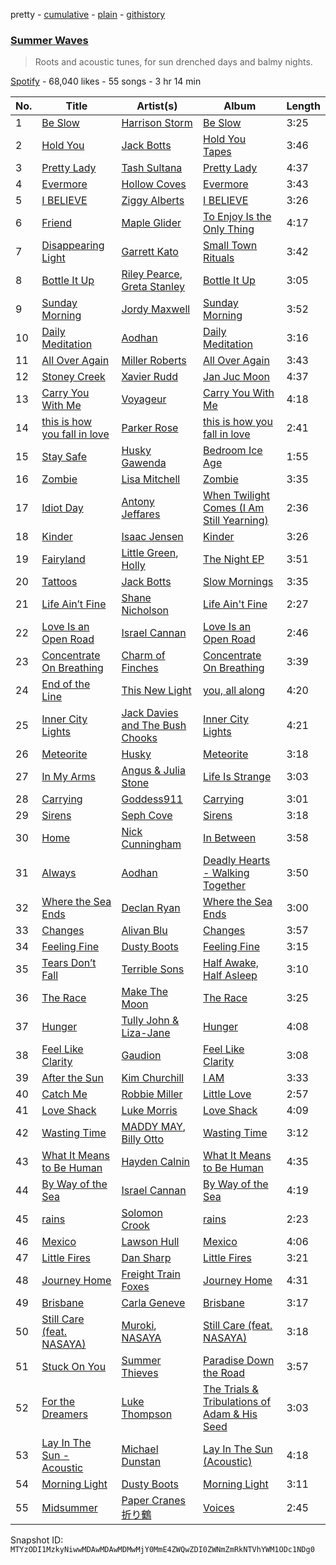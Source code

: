 pretty - [cumulative](/playlists/cumulative/37i9dQZF1DXcI8jhSl9B0G.md) - [plain](/playlists/plain/37i9dQZF1DXcI8jhSl9B0G) - [githistory](https://github.githistory.xyz/mackorone/spotify-playlist-archive/blob/main/playlists/plain/37i9dQZF1DXcI8jhSl9B0G)

### [Summer Waves](https://open.spotify.com/playlist/37i9dQZF1DXcI8jhSl9B0G)

> Roots and acoustic tunes, for sun drenched days and balmy nights.

[Spotify](https://open.spotify.com/user/spotify) - 68,040 likes - 55 songs - 3 hr 14 min

| No. | Title | Artist(s) | Album | Length |
|---|---|---|---|---|
| 1 | [Be Slow](https://open.spotify.com/track/3j2SaDGyzZhiifh5g5tmNw) | [Harrison Storm](https://open.spotify.com/artist/5Ld19xtpAR80G2boTcHaVx) | [Be Slow](https://open.spotify.com/album/2dUqjfW3uN8obZ6i1XnHCZ) | 3:25 |
| 2 | [Hold You](https://open.spotify.com/track/7E0RRIV0kb6ijUFaoKzfSf) | [Jack Botts](https://open.spotify.com/artist/4VeyhwBUfsaWMkQ2Ld8QNl) | [Hold You Tapes](https://open.spotify.com/album/2l2ksIRybv0BveIAdmFaJQ) | 3:46 |
| 3 | [Pretty Lady](https://open.spotify.com/track/4o21k4S4YoueaUfiKkImea) | [Tash Sultana](https://open.spotify.com/artist/6zVFRTB0Y1whWyH7ZNmywf) | [Pretty Lady](https://open.spotify.com/album/6GvxhHWo3EyQLW94ftqtoz) | 4:37 |
| 4 | [Evermore](https://open.spotify.com/track/7LdUTzOChvJJbJPZNhJj5X) | [Hollow Coves](https://open.spotify.com/artist/7IAFAOtc9kTYNTizhLSWM6) | [Evermore](https://open.spotify.com/album/2Dr7n8XvcU65WuYaFZ9mmy) | 3:43 |
| 5 | [I BELIEVE](https://open.spotify.com/track/2Xqrj5tSNMmAlW2r8m6cUZ) | [Ziggy Alberts](https://open.spotify.com/artist/6tuPdaFPIytg3l2f51L7Hw) | [I BELIEVE](https://open.spotify.com/album/1MN1yM90jYm2DGrcwxTRlg) | 3:26 |
| 6 | [Friend](https://open.spotify.com/track/58IgTQTvqjMWLiVxkNVZxe) | [Maple Glider](https://open.spotify.com/artist/1Y3IqLN3JkfppIbJG2IWHk) | [To Enjoy Is the Only Thing](https://open.spotify.com/album/4cVX6h32CrAhowx4WGHb6E) | 4:17 |
| 7 | [Disappearing Light](https://open.spotify.com/track/2Gxsh6YOXHo6VMgllzoxYr) | [Garrett Kato](https://open.spotify.com/artist/4S3VOqqGguEZu3vbJMig4t) | [Small Town Rituals](https://open.spotify.com/album/7x5t8sO3oN9lkDDbOPLWGh) | 3:42 |
| 8 | [Bottle It Up](https://open.spotify.com/track/6Kevag30eZxaL3MBo6dIdL) | [Riley Pearce](https://open.spotify.com/artist/0A3HlWZGV8WrCcqxKM2neg), [Greta Stanley](https://open.spotify.com/artist/3lkwqHO5vO9jUlmJd0N5aC) | [Bottle It Up](https://open.spotify.com/album/6KyRKYNzETURqiupPRygbg) | 3:05 |
| 9 | [Sunday Morning](https://open.spotify.com/track/6EjxCRX9oiCDhxaSl0KcTl) | [Jordy Maxwell](https://open.spotify.com/artist/32adQJGzuFZNh9fBQXhisb) | [Sunday Morning](https://open.spotify.com/album/6blpw51RAg5g4h6Ykn2N9L) | 3:52 |
| 10 | [Daily Meditation](https://open.spotify.com/track/4wGmgCIQk4jBfbDXvH4LNE) | [Aodhan](https://open.spotify.com/artist/3rlMJg2MzNFDMUoupg8EPB) | [Daily Meditation](https://open.spotify.com/album/3ZFPHrwqnnOEgUU1JlqVha) | 3:16 |
| 11 | [All Over Again](https://open.spotify.com/track/5Em45mUmCF0n4Q6faQxxhK) | [Miller Roberts](https://open.spotify.com/artist/1J88SHfougnAYWOnonDtvL) | [All Over Again](https://open.spotify.com/album/3rOw0UUyB5dtP8Mj4qzPYL) | 3:43 |
| 12 | [Stoney Creek](https://open.spotify.com/track/0ik7YpGVcjTkXBrUv4SaqR) | [Xavier Rudd](https://open.spotify.com/artist/5lbM4g6bhxjNX7R5QHP2nD) | [Jan Juc Moon](https://open.spotify.com/album/0zXonPXtpDEb32sy6PkTsw) | 4:37 |
| 13 | [Carry You With Me](https://open.spotify.com/track/2zwWemTFAsXkKZYa1MFvRF) | [Voyageur](https://open.spotify.com/artist/4e96iK3tKVtBuCdQPjoik8) | [Carry You With Me](https://open.spotify.com/album/0x0JjWPGNvgnJ4KhJRaXeD) | 4:18 |
| 14 | [this is how you fall in love](https://open.spotify.com/track/0r9M8ibaXQcsRoODyUpZmi) | [Parker Rose](https://open.spotify.com/artist/1t08EEn6XWinnrPBMQzcwF) | [this is how you fall in love](https://open.spotify.com/album/1whjydDxsqNT56EuVTNxxp) | 2:41 |
| 15 | [Stay Safe](https://open.spotify.com/track/2OyUCgOQnG9n4FZCCk0XD7) | [Husky Gawenda](https://open.spotify.com/artist/1sNJ4MiIoUC38wEPkXdW1W) | [Bedroom Ice Age](https://open.spotify.com/album/2EqclbDgaBBTn0SSQfDmcl) | 1:55 |
| 16 | [Zombie](https://open.spotify.com/track/0LiD0XPrfp8dASlLaNKoGx) | [Lisa Mitchell](https://open.spotify.com/artist/53f2OKMfVLTsHFkGyA5dnz) | [Zombie](https://open.spotify.com/album/4kMsFylgetTOgEenaqqrUW) | 3:35 |
| 17 | [Idiot Day](https://open.spotify.com/track/1Sizsyh5IFxCldO3vyNTn4) | [Antony Jeffares](https://open.spotify.com/artist/7iG6YfPIDZS6ZwbnCf56of) | [When Twilight Comes \(I Am Still Yearning\)](https://open.spotify.com/album/3z7s2nqsEcdmQiQzw5qaDm) | 2:36 |
| 18 | [Kinder](https://open.spotify.com/track/15qbB1N6kGsNyCJp5C282W) | [Isaac Jensen](https://open.spotify.com/artist/2mUTW5cFUAQxpWOjq31yYb) | [Kinder](https://open.spotify.com/album/7re2kB1LFDctQqwQhodsIy) | 3:26 |
| 19 | [Fairyland](https://open.spotify.com/track/6CVtLr3bbHUYaLrgBylLXZ) | [Little Green](https://open.spotify.com/artist/0Kcz7AMOkHHye7xhLJUWTy), [Holly](https://open.spotify.com/artist/0CYjis6hfG45tEhjGMNL33) | [The Night EP](https://open.spotify.com/album/3mZWoEDVRirGx81IpkwCrT) | 3:51 |
| 20 | [Tattoos](https://open.spotify.com/track/2FVVu9NYYJcsJZyludnA5p) | [Jack Botts](https://open.spotify.com/artist/4VeyhwBUfsaWMkQ2Ld8QNl) | [Slow Mornings](https://open.spotify.com/album/4klmewvkTrB4zj1NuRohTZ) | 3:35 |
| 21 | [Life Ain’t Fine](https://open.spotify.com/track/2kpLd6FEDxATYzeve3SXZT) | [Shane Nicholson](https://open.spotify.com/artist/2VGE8KFAYM3yE0qOsDGf6t) | [Life Ain't Fine](https://open.spotify.com/album/3cGwh7qmuvXOwx49k5qsCn) | 2:27 |
| 22 | [Love Is an Open Road](https://open.spotify.com/track/6nn3h5deAeDf0qgfOW8Hvz) | [Israel Cannan](https://open.spotify.com/artist/4EMl4Y4uEh32Jmfgi6bYZx) | [Love Is an Open Road](https://open.spotify.com/album/5YfnRr6B3SRgJvB1Wl5dC8) | 2:46 |
| 23 | [Concentrate On Breathing](https://open.spotify.com/track/2Tme0GsTtJd8o3CqAd8o2r) | [Charm of Finches](https://open.spotify.com/artist/2vfDwM6xqZbOjg5h6VLoke) | [Concentrate On Breathing](https://open.spotify.com/album/0u2Sv2RH4Yx6MwZMUI5Omu) | 3:39 |
| 24 | [End of the Line](https://open.spotify.com/track/4FQVyRqhQrI6QtwSpwE9bX) | [This New Light](https://open.spotify.com/artist/6A6Iy2NAlSomrHjx13YumR) | [you, all along](https://open.spotify.com/album/2JbSkrtowXyfnR89YMx3Wh) | 4:20 |
| 25 | [Inner City Lights](https://open.spotify.com/track/7gWddNhFG1IbqNsFlnQBGQ) | [Jack Davies and The Bush Chooks](https://open.spotify.com/artist/1a6a0hVxotITvRTjVXaT9n) | [Inner City Lights](https://open.spotify.com/album/7CY4x6g4SqIOXzzAFqtdHw) | 4:21 |
| 26 | [Meteorite](https://open.spotify.com/track/5BTHyWBG54XkPukJyIUWW6) | [Husky](https://open.spotify.com/artist/47nuMLurQsLP1gLK7gJtis) | [Meteorite](https://open.spotify.com/album/2KAsSyMMP4pySh1dWMbCj3) | 3:18 |
| 27 | [In My Arms](https://open.spotify.com/track/13RNv4OHDHgjlHgYhzzD3O) | [Angus & Julia Stone](https://open.spotify.com/artist/4tvKz56Tr39bkhcQUTO0Xr) | [Life Is Strange](https://open.spotify.com/album/6ozSLuLzK71i6l4o2OiN1A) | 3:03 |
| 28 | [Carrying](https://open.spotify.com/track/3CfVLDjFpdQxO0kHDin4En) | [Goddess911](https://open.spotify.com/artist/55qm9Rk7W6cAQa0nVIiqd8) | [Carrying](https://open.spotify.com/album/2OzYe3Dj6wxlpckkb8MGoj) | 3:01 |
| 29 | [Sirens](https://open.spotify.com/track/1w03K9ePtRmWKVwwEgRKvB) | [Seph Cove](https://open.spotify.com/artist/1cwhYOFjPswXuRKLrwJrff) | [Sirens](https://open.spotify.com/album/7D2B8DNjDOauyMGPHmRLTK) | 3:18 |
| 30 | [Home](https://open.spotify.com/track/7jVxFSofsmJaJytScnXydF) | [Nick Cunningham](https://open.spotify.com/artist/61lzv3WIqOcGbgAdI0QqXt) | [In Between](https://open.spotify.com/album/1qjSdvNNmUPF9MBYe4gezU) | 3:58 |
| 31 | [Always](https://open.spotify.com/track/2rapj0PNYacYq9HiGJTJ4o) | [Aodhan](https://open.spotify.com/artist/3rlMJg2MzNFDMUoupg8EPB) | [Deadly Hearts \- Walking Together](https://open.spotify.com/album/2K7G4yBnvKCVnqrZNWwImT) | 3:50 |
| 32 | [Where the Sea Ends](https://open.spotify.com/track/7kXhaxzhKlq0vclx65MWhA) | [Declan Ryan](https://open.spotify.com/artist/4uhtAOY9Y8fEbAuUUQMhrG) | [Where the Sea Ends](https://open.spotify.com/album/1BIRNMaDooWSxpkyTokHBL) | 3:00 |
| 33 | [Changes](https://open.spotify.com/track/4PBphrsOgdlSPYmT1amL7D) | [Alivan Blu](https://open.spotify.com/artist/1maNTaIZSwGov0ogXWNwCb) | [Changes](https://open.spotify.com/album/5SWUlMmFPjeZaEKHirwc0C) | 3:57 |
| 34 | [Feeling Fine](https://open.spotify.com/track/7nFzhJY6qquGuYp5SZkSMF) | [Dusty Boots](https://open.spotify.com/artist/4f7aac6rSCC2VopLH049zY) | [Feeling Fine](https://open.spotify.com/album/1d4NX4I7UalL37vhDKNJKM) | 3:15 |
| 35 | [Tears Don’t Fall](https://open.spotify.com/track/2T3whAdkzXCT58yFXsZgjm) | [Terrible Sons](https://open.spotify.com/artist/3eaJ1prUilN6z7yoFx9u2g) | [Half Awake, Half Asleep](https://open.spotify.com/album/7cHSI1g84HZbJ2GwauTahA) | 3:10 |
| 36 | [The Race](https://open.spotify.com/track/2qhnDybSlDXwynRtTY2zfi) | [Make The Moon](https://open.spotify.com/artist/76i6rj2RihHAsdPAjURx1M) | [The Race](https://open.spotify.com/album/460LhAQP66yaem9mxq6yhW) | 3:25 |
| 37 | [Hunger](https://open.spotify.com/track/0ADe9aTzgOVhEMAY80kUbp) | [Tully John & Liza\-Jane](https://open.spotify.com/artist/1hENmUFTXkckLPb7sF16nV) | [Hunger](https://open.spotify.com/album/6wXOGyDnQXfxv0v8PZfM0q) | 4:08 |
| 38 | [Feel Like Clarity](https://open.spotify.com/track/016dLlAVQIkvND7FPAiitb) | [Gaudion](https://open.spotify.com/artist/1l0TemHJ4m9K2hhuZC9fYI) | [Feel Like Clarity](https://open.spotify.com/album/5Eb9IjtZ2mTqg7yX6vh8Sk) | 3:08 |
| 39 | [After the Sun](https://open.spotify.com/track/48RnhqwWJba2PMoy9ZItxL) | [Kim Churchill](https://open.spotify.com/artist/0ZmJRBCKYicwq9n4FjZpho) | [I AM](https://open.spotify.com/album/61eBjmrl0HdW6LGhcx6da0) | 3:33 |
| 40 | [Catch Me](https://open.spotify.com/track/69iZHDveavg2RvuhevpsjW) | [Robbie Miller](https://open.spotify.com/artist/0lkWoQLsP4QWkqefjR9IH1) | [Little Love](https://open.spotify.com/album/0Fm7qXRFQORyiAXCMOecjs) | 2:57 |
| 41 | [Love Shack](https://open.spotify.com/track/2zbuLLg1jSNhHVEBVlwcgG) | [Luke Morris](https://open.spotify.com/artist/79i6PErg0CppXj9tpcxdOi) | [Love Shack](https://open.spotify.com/album/2zJN6bhIPoTUviXdNslg8C) | 4:09 |
| 42 | [Wasting Time](https://open.spotify.com/track/3gxRgVnfMp6AgHtaHzYeAh) | [MADDY MAY](https://open.spotify.com/artist/53ugKVVbmwpUEI42eNG9Mu), [Billy Otto](https://open.spotify.com/artist/68K7z2GTeiBnNteSfDGOzH) | [Wasting Time](https://open.spotify.com/album/0tAi1OxUfCzEuS3oh9g2Gp) | 3:12 |
| 43 | [What It Means to Be Human](https://open.spotify.com/track/0EVKjOkZaDzPr5UAFyjfk8) | [Hayden Calnin](https://open.spotify.com/artist/19OAtq7pNHnBRKJORFeahx) | [What It Means to Be Human](https://open.spotify.com/album/6M3PByvWK0RdJjRsJYO82q) | 4:35 |
| 44 | [By Way of the Sea](https://open.spotify.com/track/2EjmXBw49KJqZXjH2dKTZC) | [Israel Cannan](https://open.spotify.com/artist/4EMl4Y4uEh32Jmfgi6bYZx) | [By Way of the Sea](https://open.spotify.com/album/2hn1o2h58pswUpiYDw9eMg) | 4:19 |
| 45 | [rains](https://open.spotify.com/track/4GNk8J7ApnCVax7dKvLRnE) | [Solomon Crook](https://open.spotify.com/artist/5B5cUiibtKjZKaXgQdV3G1) | [rains](https://open.spotify.com/album/26iiPtEXta6wX8yBQ0O7OZ) | 2:23 |
| 46 | [Mexico](https://open.spotify.com/track/47aHDHL31kg3h1qZvz2LX9) | [Lawson Hull](https://open.spotify.com/artist/218354K2Ph7ewCzbVvGe0K) | [Mexico](https://open.spotify.com/album/3zQdAvd7yphzVjGx23Ghrs) | 4:06 |
| 47 | [Little Fires](https://open.spotify.com/track/2qTjq34Q45ROxC4bMGQ2D5) | [Dan Sharp](https://open.spotify.com/artist/3i2HzXnpemXZ7oWrSEijD3) | [Little Fires](https://open.spotify.com/album/4rh7iRMkF73Et2tNTM5H4a) | 3:21 |
| 48 | [Journey Home](https://open.spotify.com/track/5Lo2hiUPj7z32oB3XSHb29) | [Freight Train Foxes](https://open.spotify.com/artist/2kX9CiUl1AAvmXGU3lFHDZ) | [Journey Home](https://open.spotify.com/album/0eHppmZysZlFDqXqdzr9cM) | 4:31 |
| 49 | [Brisbane](https://open.spotify.com/track/5dM2L19MdawMyQw3nSUsFQ) | [Carla Geneve](https://open.spotify.com/artist/0UzJFZTzFyN6EYjenzezfT) | [Brisbane](https://open.spotify.com/album/5gpHY3opXOnjD074pF2JKR) | 3:17 |
| 50 | [Still Care \(feat\. NASAYA\)](https://open.spotify.com/track/4m5Kgsr6ZL9RtPTiRptOof) | [Muroki](https://open.spotify.com/artist/3Nvjwz6gDry7Uume9kjCBT), [NASAYA](https://open.spotify.com/artist/5932gYdqLCu1ftKVXf1PO4) | [Still Care \(feat\. NASAYA\)](https://open.spotify.com/album/6M2fIu2ezYUwMBLCI4C2vM) | 3:18 |
| 51 | [Stuck On You](https://open.spotify.com/track/5DkxnItpcG9oqpdwORiZzN) | [Summer Thieves](https://open.spotify.com/artist/4WCnYYTO46t5FujuWKOc4W) | [Paradise Down the Road](https://open.spotify.com/album/2a0TNEB0ljsokVLeCqWONF) | 3:57 |
| 52 | [For the Dreamers](https://open.spotify.com/track/3wLIctUIIgOhfpiUXndEoT) | [Luke Thompson](https://open.spotify.com/artist/2Cd44ho20XhLnQu1ArHqWh) | [The Trials & Tribulations of Adam & His Seed](https://open.spotify.com/album/3wyWGsJQXn7753hSSzy5dU) | 3:03 |
| 53 | [Lay In The Sun \- Acoustic](https://open.spotify.com/track/3DhcCcb1Dtio6m7TWtrpXZ) | [Michael Dunstan](https://open.spotify.com/artist/1NiUyWpQtsymFf3Ks4DZlt) | [Lay In The Sun \(Acoustic\)](https://open.spotify.com/album/2Pej2KgeAEZUC0YcsxK81V) | 4:18 |
| 54 | [Morning Light](https://open.spotify.com/track/4WTshd9xB6Y3HHd8snMMQ1) | [Dusty Boots](https://open.spotify.com/artist/4f7aac6rSCC2VopLH049zY) | [Morning Light](https://open.spotify.com/album/78DnLLGhKsf0jgegmqSja9) | 3:11 |
| 55 | [Midsummer](https://open.spotify.com/track/0WuXqVDS9LLN41RGSAXuVe) | [Paper Cranes 折り鶴](https://open.spotify.com/artist/5YZSzTjciJAaAek3ujVhpc) | [Voices](https://open.spotify.com/album/4MR4vc3bWQwAaZdbAmH7t9) | 2:45 |

Snapshot ID: `MTYzODI1MzkyNiwwMDAwMDAwMDMwMjY0MmE4ZWQwZDI0ZWNmZmRkNTVhYWM1ODc1NDg0`
